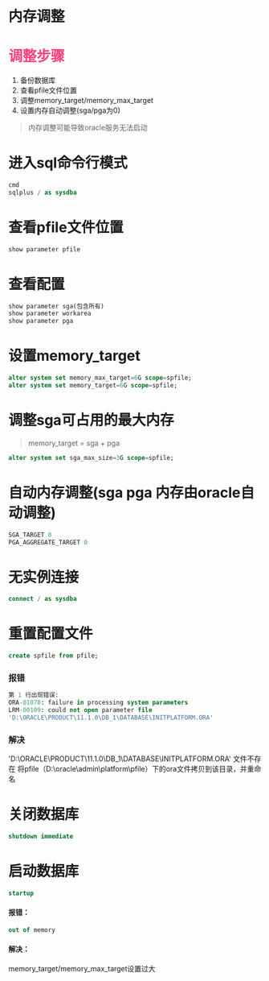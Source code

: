 # 内存调整

# <font color="#FF4081">调整步骤</font>

1. 备份数据库
2. 查看pfile文件位置
3. 调整memory_target/memory_max_target
4. 设置内存自动调整(sga/pga为0)

> 内存调整可能导致oracle服务无法启动



# 进入sql命令行模式

```sql
cmd
sqlplus / as sysdba
```



# 查看pfile文件位置

```sql
show parameter pfile
```



# 查看配置

```sql
show parameter sga(包含所有)
show parameter workarea
show parameter pga
```



# 设置memory_target

```sql
alter system set memory_max_target=6G scope=spfile;
alter system set memory_target=6G scope=spfile;
```



# 调整sga可占用的最大内存

> memory_target = sga + pga

```sql
alter system set sga_max_size=3G scope=spfile;
```



# 自动内存调整(sga pga 内存由oracle自动调整)

```sql
SGA_TARGET 0
PGA_AGGREGATE_TARGET 0
```



# 无实例连接

```sql
connect / as sysdba
```



# 重置配置文件

```sql
create spfile from pfile;
```

### 报错

```sql
第 1 行出现错误:
ORA-01078: failure in processing system parameters
LRM-00109: could not open parameter file
'D:\ORACLE\PRODUCT\11.1.0\DB_1\DATABASE\INITPLATFORM.ORA'
```

### 解决

'D:\ORACLE\PRODUCT\11.1.0\DB_1\DATABASE\INITPLATFORM.ORA' 文件不存在
将pfile（D:\oracle\admin\platform\pfile）下的ora文件拷贝到该目录，并重命名



# 关闭数据库

```sql
shutdown immediate
```



# 启动数据库

```sql
startup
```



#### 	报错：

```sql
out of memory
```



#### 	解决：

memory_target/memory_max_target设置过大